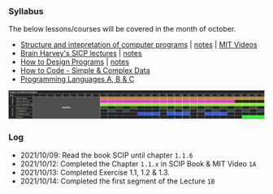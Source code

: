 ### Syllabus

The below lessons/courses will be covered in the month of october.

- [Structure and intepretation of computer programs](https://teachyourselfcs.com/#programming) | [notes](notes.md) | [MIT Videos](https://ocw.mit.edu/courses/electrical-engineering-and-computer-science/6-001-structure-and-interpretation-of-computer-programs-spring-2005/video-lectures/)
- [Brain Harvey's SICP lectures](https://archive.org/details/ucberkeley-webcast-PL3E89002AA9B9879E?sort=titleSorter) | [notes](notes.md)
- [How to Design Programs](https://htdp.org/2003-09-26/) | [notes](corenotes.md)
- [How to Code - Simple & Complex Data](https://github.com/ossu/computer-science#core-programming)
- [Programming Languages A, B & C](https://github.com/ossu/computer-science#core-programming)

![](.images/schedule.png)

### Log

- 2021/10/09: Read the book SCIP until chapter `1.1.6` 
- 2021/10/12: Completed the Chapter `1.1.x` in SCIP Book & MIT Video `1A`
- 2021/10/13: Completed Exercise 1.1, 1.2 & 1.3.
- 2021/10/14: Completed the first segment of the Lecture `1B`
